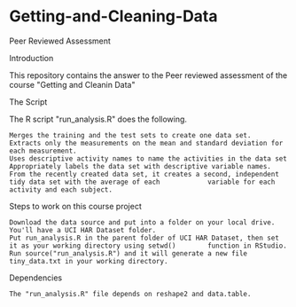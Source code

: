 Getting-and-Cleaning-Data
=========================
Peer Reviewed Assessment

Introduction

  This repository contains the answer to the Peer reviewed assessment of the course "Getting and Cleanin Data"
  
The Script

  The R script "run_analysis.R" does the following. 

    Merges the training and the test sets to create one data set.
    Extracts only the measurements on the mean and standard deviation for each measurement. 
    Uses descriptive activity names to name the activities in the data set
    Appropriately labels the data set with descriptive variable names. 
    From the recently created data set, it creates a second, independent tidy data set with the average of each            variable for each activity and each subject.

  Steps to work on this course project

    Download the data source and put into a folder on your local drive. You'll have a UCI HAR Dataset folder.
    Put run_analysis.R in the parent folder of UCI HAR Dataset, then set it as your working directory using setwd()        function in RStudio.
    Run source("run_analysis.R") and it will generate a new file tiny_data.txt in your working directory.

Dependencies

    The "run_analysis.R" file depends on reshape2 and data.table. 
